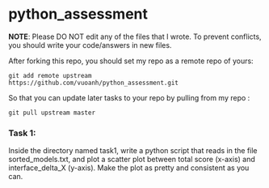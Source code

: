 # python_assessment

**NOTE**: Please DO NOT edit any of the files that I wrote. To prevent conflicts, you should write your code/answers in new files.

After forking this repo, you should set my repo as a remote repo of yours:
```
git add remote upstream https://github.com/vuoanh/python_assessment.git
```

So that you can update later tasks to your repo by pulling from my repo :
```
git pull upstream master
```

### Task 1:

Inside the directory named task1, write a python script that reads in the file sorted_models.txt, and plot a scatter plot between total score (x-axis) and interface_delta_X (y-axis). Make the plot as pretty and consistent as you can.

